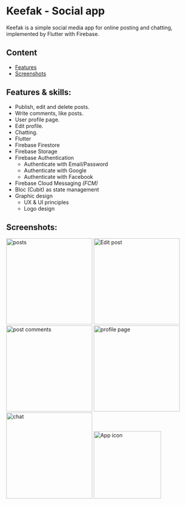 # Keefak - Social app

Keefak is a simple social media app for online posting and chatting, implemented by Flutter with Firebase.

## Content

- [Features](#features--skills)
- [Screenshots](#screenshots)

## Features & skills:

- Publish, edit and delete posts.
- Write comments, like posts.
- User profile page.
- Edit profile.
- Chatting.
- Flutter
- Firebase Firestore
- Firebase Storage
- Firebase Authentication
    - Authenticate with Email/Password
    - Authenticate with Google
    - Authenticate with Facebook
- Firebase Cloud Messaging *(FCM)*
- Bloc (Cubit) as state management
- Graphic design
    - UX & UI principles
    - Logo design

## Screenshots:

<img src="https://user-images.githubusercontent.com/87443208/218123462-b1cb21d5-58ac-40de-954c-61f2de91aee1.jpeg" alt="posts" width="230"/> <img src="https://user-images.githubusercontent.com/87443208/218123469-d971433c-b600-4e0b-925f-82fd62c540f3.jpeg" alt="Edit post" width="230"/> <img src="https://user-images.githubusercontent.com/87443208/218123474-d679b491-18f3-42fb-bcc4-5c0bb9e8a796.jpeg" alt="post comments" width="230"/> <img src="https://user-images.githubusercontent.com/87443208/218123485-c69e02b2-9242-445c-8488-0655327b5661.jpeg" alt="profile page" width="230"/> <img src="https://user-images.githubusercontent.com/87443208/218123489-80691934-cdf9-4134-831a-96caa923a0d0.jpeg" alt="chat" width="230"/> <img src="https://user-images.githubusercontent.com/87443208/218124999-2d55062f-defb-40c2-b676-4179f75e4582.png" alt="App icon" width="180"/>

